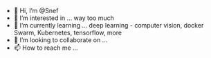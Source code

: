 - 👋 Hi, I’m @Snef
- 👀 I’m interested in ... way too much
- 🌱 I’m currently learning ... deep learning - computer vision, docker Swarm, Kubernetes, tensorflow, more
- 💞️ I’m looking to collaborate on ...
- 📫 How to reach me ...

<!---
kbazow/kbazow is a ✨ special ✨ repository because its `README.md` (this file) appears on your GitHub profile.
You can click the Preview link to take a look at your changes.
--->
